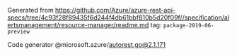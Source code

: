 Generated from https://github.com/Azure/azure-rest-api-specs/tree/4c93f28f89435f6d244f4db61bbf810b5d20f09f//specification/alertsmanagement/resource-manager/readme.md tag: `package-2019-06-preview`

Code generator @microsoft.azure/autorest.go@2.1.171



